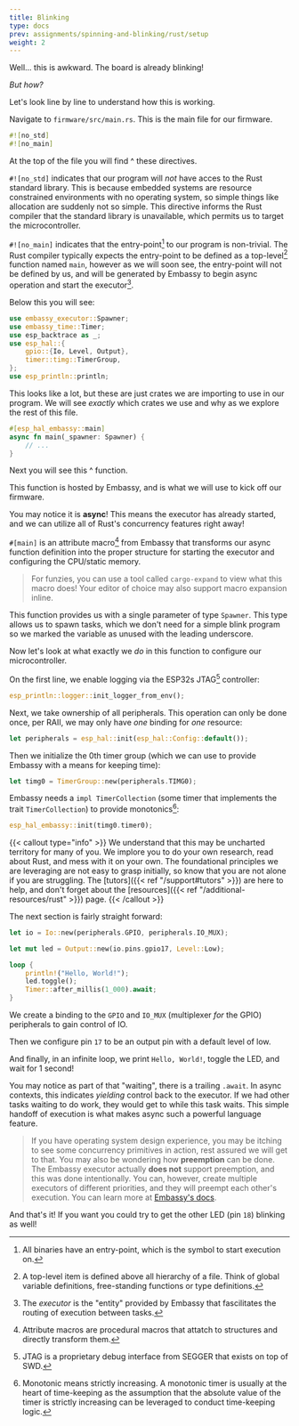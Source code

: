 ```yaml
---
title: Blinking
type: docs
prev: assignments/spinning-and-blinking/rust/setup
weight: 2
---
```


Well... this is awkward. The board is already blinking!

*But how?*

Let's look line by line to understand how this is working.

Navigate to `firmware/src/main.rs`. This is the main file for our firmware.

```rust
#![no_std]
#![no_main]
```

At the top of the file you will find ^ these directives.

`#![no_std]` indicates that our program will *not* have acces to the Rust
standard library. This is because embedded systems are resource constrained
environments with no operating system, so simple things like allocation are
suddenly not so simple. This directive informs the Rust compiler that the
standard library is unavailable, which permits us to target the microcontroller.

`#![no_main]` indicates that the entry-point[^1] to our program is non-trivial.
The Rust compiler typically expects the entry-point to be defined as a top-level[^2]
function named `main`, however as we will soon see, the entry-point will not be
defined by us, and will be generated by Embassy to begin async operation and start
the executor[^3].

Below this you will see:

```rust
use embassy_executor::Spawner;
use embassy_time::Timer;
use esp_backtrace as _;
use esp_hal::{
    gpio::{Io, Level, Output},
    timer::timg::TimerGroup,
};
use esp_println::println;
```

This looks like a lot, but these are just crates we are importing to use in our
program. We will see *exactly* which crates we use and why as we explore the rest
of this file.

```rust
#[esp_hal_embassy::main]
async fn main(_spawner: Spawner) {
    // ...
}
```

Next you will see this ^ function.

This function is hosted by Embassy, and is what we will use to kick off our firmware.

You may notice it is **async**! This means the executor has already started, and we
can utilize all of Rust's concurrency features right away!

`#[main]` is an attribute macro[^5] from Embassy that transforms our async function
definition into the proper structure for starting the executor and configuring the
CPU/static memory.
> For funzies, you can use a tool called `cargo-expand` to view what this macro does!
> Your editor of choice may also support macro expansion inline.

This function provides us with a single parameter of type `Spawner`. This type allows
us to spawn tasks, which we don't need for a simple blink program so we marked the
variable as unused with the leading underscore.

Now let's look at what exactly we *do* in this function to configure our microcontroller.

On the first line, we enable logging via the ESP32s JTAG[^8] controller:

```rust
esp_println::logger::init_logger_from_env();
```

Next, we take ownership of all peripherals. This operation can only be done
once, per RAII, we may only have *one* binding for *one* resource:

```rust
let peripherals = esp_hal::init(esp_hal::Config::default());
```

Then we initialize the 0th timer group (which we can use to provide Embassy with a means for
keeping time):

```rust
let timg0 = TimerGroup::new(peripherals.TIMG0);
```

Embassy needs a `impl TimerCollection` (some timer that implements the trait `TimerCollection`) to provide monotonics[^10]:

```rust
esp_hal_embassy::init(timg0.timer0);
```

{{< callout type="info" >}}
  We understand that this may be uncharted territory for many of you. We implore you to do your own
  research, read about Rust, and mess with it on your own. The foundational principles we are leveraging
  are not easy to grasp initially, so know that you are not alone if you are struggling. The [tutors]({{< ref "/support#tutors" >}})
  are here to help, and don't forget about the [resources]({{< ref "/additional-resources/rust" >}}) page.
{{< /callout >}}

The next section is fairly straight forward:

```rust
let io = Io::new(peripherals.GPIO, peripherals.IO_MUX);

let mut led = Output::new(io.pins.gpio17, Level::Low);

loop {
    println!("Hello, World!");
    led.toggle();
    Timer::after_millis(1_000).await;
}
```

We create a binding to the `GPIO` and `IO_MUX` (multiplexer *for* the GPIO) peripherals to gain control of IO.

Then we configure pin `17` to be an output pin with a default level of low.

And finally, in an infinite loop, we print `Hello, World!`, toggle the LED, and wait for 1 second!

You may notice as part of that "waiting", there is a trailing `.await`. In async contexts, this indicates
*yielding* control back to the executor. If we had other tasks waiting to do work, they would get to
while this task waits. This simple handoff of execution is what makes async such a powerful
language feature.

> If you have operating system design experience, you may be itching to see some concurrency primitives
> in action, rest assured we will get to that. You may also be wondering how **preemption** can be done.
> The Embassy executor actually **does not** support preemption, and this was done intentionally.
> You can, however, create multiple executors of different priorities, and they will preempt each other's
> execution. You can learn more at [Embassy's docs](https://embassy.dev/book/#_executor_2).

And that's it! If you want you could try to get the other LED (pin `18`) blinking as well!

[^1]: All binaries have an entry-point, which is the symbol to start execution on.
[^2]: A top-level item is defined above all hierarchy of a file. Think of global
variable definitions, free-standing functions or type definitions.
[^3]: The *executor* is the "entity" provided by Embassy that fascilitates the
routing of execution between tasks.
[^5]: Attribute macros are procedural macros[^6] that attatch to structures
and directly transform them.
[^6]: Procedural macros are an advanced type of macro[^7] that are mini Rust programs
written to be executed by the compiler at compile-time. As opposed to *declarative*
macros which do a direct symbol transformation.
[^7]: Macros are like functions that transform code at compile-time.
[^8]: JTAG is a proprietary debug interface from SEGGER that exists on top of SWD[^9].
[^9]: **S**serial **W**ire **D**ebug (SWD) is a debug protocol created by ARM for
debugging ARM CPUs. This is extremely useful as we can remotely debug microcontrollers
via this interface. You can use it to transfer log-style information, or via the
microcontroller's debug peripheral, you could even start a GDB (or LLDB) session like any
local process.
[^10]: Monotonic means strictly increasing. A monotonic timer is usually at the heart
of time-keeping as the assumption that the absolute value of the timer is strictly
increasing can be leveraged to conduct time-keeping logic.
